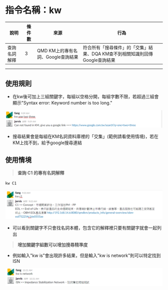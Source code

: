 # 指令名稱：kw

| 說明 | 條件數 | 來源 | 行為 |
| --- | --- | --- | --- |
| 查詢名詞解釋 | 3 | QMD KM上的專有名詞、Google查詢結果 | 符合所有「搜尋條件」的「交集」結果、DQA KM查不到相關知識則回傳Google查詢結果 |

---

## 使用規則

* 在kw後可加上三組關鍵字，每組以空格分開，每組字數不限，若超過三組會顯示"Syntax error: Keyword number is too long."

![](/assets/3.png)

* 搜尋結果會是每組在KM名詞資料庫裡的「交集」\(範例請看使用情境\)，若在KM上找不到，給予google搜尋連結

## 使用情境

> **查詢 C1 的專有名詞解釋**

`kw C1`

![](/assets/2.png)

* 可以看到關鍵字不只會找名詞本體，包含它的解釋裡只要有關鍵字就會一起列出



> **增加關鍵字組數可以增加搜尋精準度**

* 例如輸入"kw is"會出現許多結果，但是輸入"kw is network"則可以特定找到 ISN

![](/assets/4.png)

